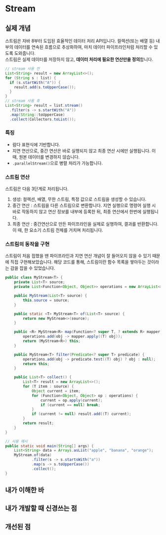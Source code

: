 # Stream
## 실제 개념
스트림은 자바 8부터 도입된 효율적인 데이터 처리 API입니다. 
컬렉션(또는 배열 등) 내부의 데이터를 연속된 흐름으로 추상화하여, 마치 데이터 파이프라인처럼 처리할 수 있도록 도와줍니다.   
스트림은 실제 데이터를 저장하지 않고, **데이터 처리에 필요한 연산만을 정의**합니다. 

```java
// stream 사용 전
List<String> result = new ArrayList<>();
for (String s : list) {
  if (s.startWith("A")) {
    result.add(s.toUpperCase());
  }
}
// stream 사용 후
List<String> result = list.stream()
  .filter(s -> s.startWith("A"))
  .map(String::toUpperCase)
  .collect(Collectors.toList());
```
### 특징
* 람다 표현식에 기반합니다.
* 지연 연산으로, 중간 연산은 바로 실행되지 않고 최종 연산 시에만 실행됩니다. 이때, 원본 데이터를 변경하지 않습니다.
* `.parallelStream()`으로 병렬 처리가 가능합니다.

### 스트림 연산
스트림은 다음 3단계로 처리됩니다. 
1. 생성: 컬렉션, 배열, 무한 스트림, 특정 값으로 스트림을 생성할 수 있습니다.
1. 중간 연산 : 스트림을 다른 스트림으로 변환합니다. 지연 실행으로 명령어 실행 시 바로 작동하지 않고 연산 정보를 내부에 등록한 뒤, 최종 연산에서 한번에 실행됩니다.
1. 최종 연산 : 중간연산으로 만든 파이프라인을 실제로 실행하여, 결과를 반환합니다. 이 때, 한 요소기 스트림 전체를 거치며 처리됩니다.

### 스트림의 동작을 구현
스트림이 처음 접했을 땐 파이프라인과 지연 연산 개념이 잘 들어오지 않을 수 있기 때문에 직접 구현해보았습니다. 
해당 코드를 통해, 스트림이란 함수 목록을 쌓아두는 것이라는 감을 잡을 수 있었습니다.
```java
public class MyStream<T> {
    private List<T> source;
    private List<Function<Object, Object>> operations = new ArrayList<>();

    public MyStream(List<T> source) {
        this.source = source;
    }

    public static <T> MyStream<T> of(List<T> source) {
        return new MyStream<>(source);
    }

    public <R> MyStream<R> map(Function<? super T, ? extends R> mapper) {
        operations.add(obj -> mapper.apply((T) obj));
        return (MyStream<R>) this;
    }

    public MyStream<T> filter(Predicate<? super T> predicate) {
        operations.add(obj -> predicate.test((T) obj) ? obj : null);
        return this;
    }

    public List<T> collect() {
        List<T> result = new ArrayList<>();
        for (T item : source) {
            Object current = item;
            for (Function<Object, Object> op : operations) {
                current = op.apply(current);
                if (current == null) break;
            }
            if (current != null) result.add((T) current);
        }
        return result;
    }
}

// 사용 예시
public static void main(String[] args) {
    List<String> data = Arrays.asList("apple", "banana", "orange");
    MyStream.of(data)
            .filter(s -> s.startsWith("a"))
            .map(s -> s.toUpperCase())
            .collect();
}
```


## 내가 이해한 바
## 내가 개발할 때 신경쓰는 점
## 개선된 점
